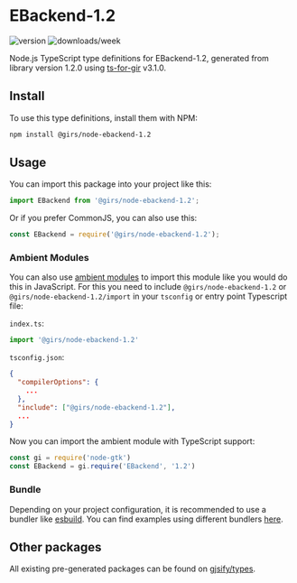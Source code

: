 
# EBackend-1.2

![version](https://img.shields.io/npm/v/@girs/node-ebackend-1.2)
![downloads/week](https://img.shields.io/npm/dw/@girs/node-ebackend-1.2)


Node.js TypeScript type definitions for EBackend-1.2, generated from library version 1.2.0 using [ts-for-gir](https://github.com/gjsify/ts-for-gir) v3.1.0.


## Install

To use this type definitions, install them with NPM:
```bash
npm install @girs/node-ebackend-1.2
```

## Usage

You can import this package into your project like this:
```ts
import EBackend from '@girs/node-ebackend-1.2';
```

Or if you prefer CommonJS, you can also use this:
```ts
const EBackend = require('@girs/node-ebackend-1.2');
```

### Ambient Modules

You can also use [ambient modules](https://github.com/gjsify/ts-for-gir/tree/main/packages/cli#ambient-modules) to import this module like you would do this in JavaScript.
For this you need to include `@girs/node-ebackend-1.2` or `@girs/node-ebackend-1.2/import` in your `tsconfig` or entry point Typescript file:

`index.ts`:
```ts
import '@girs/node-ebackend-1.2'
```

`tsconfig.json`:
```json
{
  "compilerOptions": {
    ...
  },
  "include": ["@girs/node-ebackend-1.2"],
  ...
}
```

Now you can import the ambient module with TypeScript support: 

```ts
const gi = require('node-gtk')
const EBackend = gi.require('EBackend', '1.2')
```


### Bundle

Depending on your project configuration, it is recommended to use a bundler like [esbuild](https://esbuild.github.io/). You can find examples using different bundlers [here](https://github.com/gjsify/ts-for-gir/tree/main/examples).

## Other packages

All existing pre-generated packages can be found on [gjsify/types](https://github.com/gjsify/types).

